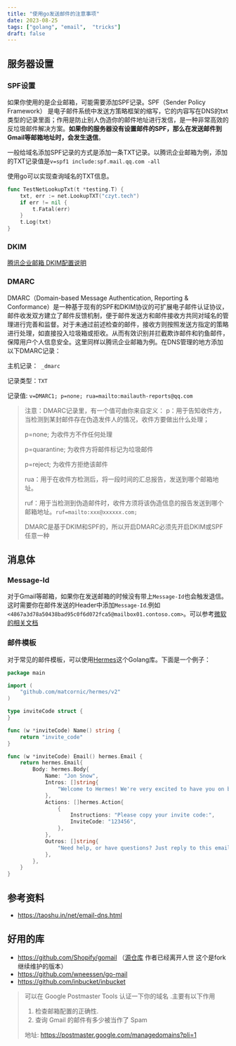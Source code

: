 ```yaml
---
title: "使用go发送邮件的注意事项"
date: 2023-08-25
tags: ["golang", "email",  "tricks"]
draft: false
---
```


## 服务器设置

### SPF设置

如果你使用的是企业邮箱，可能需要添加SPF记录。SPF（Sender Policy Framework） 是电子邮件系统中发送方策略框架的缩写，它的内容写在DNS的txt类型的记录里面；作用是防止别人伪造你的邮件地址进行发信，是一种非常高效的反垃圾邮件解决方案。**如果你的服务器没有设置邮件的SPF，那么在发送邮件到Gmail等邮箱地址时，会发生退信**。

一般给域名添加SPF记录的方式是添加一条TXT记录。以腾讯企业邮箱为例，添加的TXT记录值是`v=spf1 include:spf.mail.qq.com -all`

使用go可以实现查询域名的TXT信息。

```go
func TestNetLookupTxt(t *testing.T) {
	txt, err := net.LookupTXT("czyt.tech")
	if err != nil {
		t.Fatal(err)
	}
	t.Log(txt)
}
```
### DKIM

[腾讯企业邮箱 DKIM配置说明](https://open.work.weixin.qq.com/help2/pc/19647?person_id=1)

### DMARC

 DMARC（Domain-based Message Authentication, Reporting & Conformance）是一种基于现有的SPF和DKIM协议的可扩展电子邮件认证协议，邮件收发双方建立了邮件反馈机制，便于邮件发送方和邮件接收方共同对域名的管理进行完善和监督。对于未通过前述检查的邮件，接收方则按照发送方指定的策略进行处理，如直接投入垃圾箱或拒收。从而有效识别并拦截欺诈邮件和钓鱼邮件，保障用户个人信息安全。这里同样以腾讯企业邮箱为例。在DNS管理的地方添加以下DMARC记录：

主机记录：` _dmarc`

记录类型：`TXT`

记录值: `v=DMARC1; p=none; rua=mailto:mailauth-reports@qq.com`

> 注意：DMARC记录里，有一个值可由你来自定义：
> p：用于告知收件方，当检测到某封邮件存在伪造发件人的情况，收件方要做出什么处理；
>
> p=none; 为收件方不作任何处理
>
> p=quarantine; 为收件方将邮件标记为垃圾邮件
>
> p=reject; 为收件方拒绝该邮件
>
> rua：用于在收件方检测后，将一段时间的汇总报告，发送到哪个邮箱地址。
>
> ruf：用于当检测到伪造邮件时，收件方须将该伪造信息的报告发送到哪个邮箱地址。`ruf=mailto:xxx@xxxxxx.com;`
>
> DMARC是基于DKIM和SPF的，所以开启DMARC必须先开启DKIM或SPF任意一种

## 消息体

### Message-Id

对于Gmail等邮箱，如果你在发送邮箱的时候没有带上`Message-Id`也会触发退信。这时需要你在邮件发送的Header中添加`Message-Id`.例如`<4867a3d78a50438bad95c0f6d072fca5@mailbox01.contoso.com>`。可以参考[微软的相关文档](https://learn.microsoft.com/zh-cn/exchange/mail-flow/transport-logs/message-tracking?view=exchserver-2019)

### 邮件模板

对于常见的邮件模板，可以使用[Hermes](https://github.com/matcornic/hermes)这个Golang库。下面是一个例子：

```go
package main

import (
	"github.com/matcornic/hermes/v2"
)

type inviteCode struct {
}

func (w *inviteCode) Name() string {
	return "invite_code"
}

func (w *inviteCode) Email() hermes.Email {
	return hermes.Email{
		Body: hermes.Body{
			Name: "Jon Snow",
			Intros: []string{
				"Welcome to Hermes! We're very excited to have you on board.",
			},
			Actions: []hermes.Action{
				{
					Instructions: "Please copy your invite code:",
					InviteCode: "123456",
				},
			},
			Outros: []string{
				"Need help, or have questions? Just reply to this email, we'd love to help.",
			},
		},
	}
}
```



## 参考资料

+ https://taoshu.in/net/email-dns.html

## 好用的库

+ https://github.com/Shopify/gomail （[源仓库](https://github.com/go-gomail/gomail) 作者已经离开人世 这个是fork继续维护的版本）
+ https://github.com/wneessen/go-mail
+ https://github.com/inbucket/inbucket



> 可以在 Google Postmaster Tools 认证一下你的域名 .主要有以下作用
>
> 1. 检查邮箱配置的正确性.
> 2. 查询 Gmail 的邮件有多少被当作了 Spam
>
> 地址: https://postmaster.google.com/managedomains?pli=1